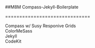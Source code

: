 ##M8M Compass-Jekyll-Boilerplate  

==============================

Compass  w/ Susy Responive Grids  
ColorMeSass  
Jekyll  
CodeKit  
